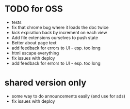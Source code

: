 # TODO for OSS
* tests
* fix that chrome bug where it loads the doc twice
* kick expiration back by increment on each view
* Add file extensions ourselves to push state
* Better about page text
* add feedback for errors to UI - esp. too long
* html escape everything
* fix issues with deploy
* add feedback for errors to UI - esp. too long

# shared version only
* some way to do announcements easily (and use for ads)
* fix issues with deploy
